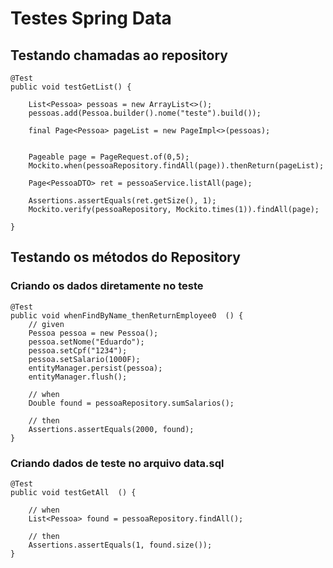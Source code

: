 # Testes Spring Data

## Testando chamadas ao repository

  
    @Test
    public void testGetList() {

        List<Pessoa> pessoas = new ArrayList<>();
        pessoas.add(Pessoa.builder().nome("teste").build());

        final Page<Pessoa> pageList = new PageImpl<>(pessoas);


        Pageable page = PageRequest.of(0,5);
        Mockito.when(pessoaRepository.findAll(page)).thenReturn(pageList);

        Page<PessoaDTO> ret = pessoaService.listAll(page);

        Assertions.assertEquals(ret.getSize(), 1);
        Mockito.verify(pessoaRepository, Mockito.times(1)).findAll(page);

    }
    
## Testando os métodos do Repository


### Criando os dados diretamente no teste


    @Test
    public void whenFindByName_thenReturnEmployee0  () {
        // given
        Pessoa pessoa = new Pessoa();
        pessoa.setNome("Eduardo");
        pessoa.setCpf("1234");
        pessoa.setSalario(1000F);
        entityManager.persist(pessoa);
        entityManager.flush();

        // when
        Double found = pessoaRepository.sumSalarios();

        // then
        Assertions.assertEquals(2000, found);
    }

### Criando dados de teste no arquivo data.sql

    @Test
    public void testGetAll  () {

        // when
        List<Pessoa> found = pessoaRepository.findAll();

        // then
        Assertions.assertEquals(1, found.size());
    }
